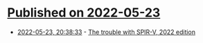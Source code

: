 # [Published on 2022-05-23](index.md)

* [2022-05-23, 20:38:33](https://news.ycombinator.com/item?id=31484508) - [The trouble with SPIR-V, 2022 edition](https://xol.io/blah/the-trouble-with-spirv/)
